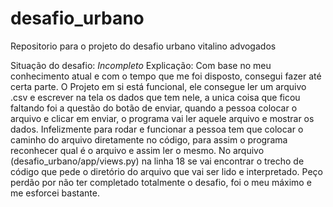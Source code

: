 # desafio_urbano
Repositorio para o projeto do desafio urbano vitalino advogados

Situação do desafio: *Incompleto*
Explicação: Com base no meu conhecimento atual e com o tempo que me foi disposto, consegui fazer até certa parte.
            O Projeto em si está funcional, ele consegue ler um arquivo .csv e escrever na tela os dados que tem nele,
            a unica coisa que ficou faltando foi a questão do botão de enviar, quando a pessoa colocar o arquivo e clicar
            em enviar, o programa vai ler aquele arquivo e mostrar os dados. Infelizmente para rodar e funcionar a pessoa
            tem que colocar o caminho do arquivo diretamente no código, para assim o programa reconhecer qual é o arquivo e
            assim ler o mesmo. No arquivo (desafio_urbano/app/views.py) na linha 18 se vai encontrar o trecho de código que
            pede o diretório do arquivo que vai ser lido e interpretado. Peço perdão por não ter completado totalmente o desafio,
            foi o meu máximo e me esforcei bastante.
